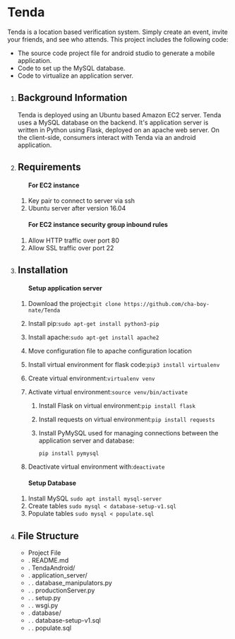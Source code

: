 # Tenda
Tenda is a location based verification system. Simply create an event, invite your friends, and see who attends. This project includes the following code: 
<ul>
 <li>The source code project file for android studio to generate a mobile application.</li>
 <li>Code to set up the MySQL database.</li>
 <li>Code to virtualize an application server.</li>
</ul>
<ol>
 
 <li> 
  <h2>Background Information</h2>
  <p>Tenda is deployed using an Ubuntu based Amazon EC2 server. Tenda uses a MySQL database on the backend. It's application   server is written in Python using Flask, deployed on an apache web server. On the client-side, consumers interact with Tenda via an android application.</p> 
 </li> 
 
 <li>
  <h2>Requirements</h2>
 <ol>
  <h4>For EC2 instance</h4>
  <li>Key pair to connect to server via ssh</li>
  <li>Ubuntu server after version 16.04</li>
 </ol>

 <ol>
  <h4>For EC2 instance security group inbound rules</h4>
  <li>Allow HTTP traffic over port 80</li>
  <li>Allow SSL traffic over port 22</li>
 </ol>
 
 
 </li>
 
  <li>
   <h2>Installation</h2>
  <ol>
   <h4>Setup application server</h4>
   
   <li><p>Download the project:<code>git clone https://github.com/cha-boy-nate/Tenda</code></p></li>
   <li><p>Install pip:<code>sudo apt-get install python3-pip</code></p></li>
   <li><p>Install apache:<code>sudo apt-get install apache2</code></p></li>
   <li><p>Move configuration file to apache configuration location<code></code></p></li>
   
   <li><p>Install virtual environment for flask code:<code>pip3 install virtualenv</code></p></li>
   <li><p>Create virtual environment:<code>virtualenv venv</code></p></li>
   <li><p>Activate virtual environment:<code>source venv/bin/activate</code></li>
   <ol>
   <li><p>Install Flask on virtual environment:<code>pip install flask</code></p></li>
   <li><p>Install requests on virtual environment:<code>pip install requests</code></p></li>
   <li><p>Install PyMySQL used for managing connections between the application server and database:<p><code>pip install pymysql</code></p></li>
   </ol>
   <li><p>Deactivate virtual environment with:<code>deactivate</code></p></li>
  
   </ol> 
   
   
   <ol>
   <h4>Setup Database</h4>
   <li>Install MySQL <code>sudo apt install mysql-server</code></li> 
   <li>Create tables <code>sudo mysql < database-setup-v1.sql</code></li> 
   <li>Populate tables <code>sudo mysql < populate.sql</code></li> 
   </ol>
  
 </li>
 

  
 <li>
  <h2>File Structure</h2>
 <ul>
  <li>Project File</li>
  <li> . README.md</li>
  <li> . TendaAndroid/</li>
  <li> . application_server/</li>
  <li> . . database_manipulators.py</li>
  <li> . . productionServer.py</li>
  <li> . . setup.py</li>
  <li> . . wsgi.py</li>
  <li> . database/</li>
  <li> . . database-setup-v1.sql</li>
  <li> . . populate.sql</li>
 </ul>
 
 </li>
</ol>
